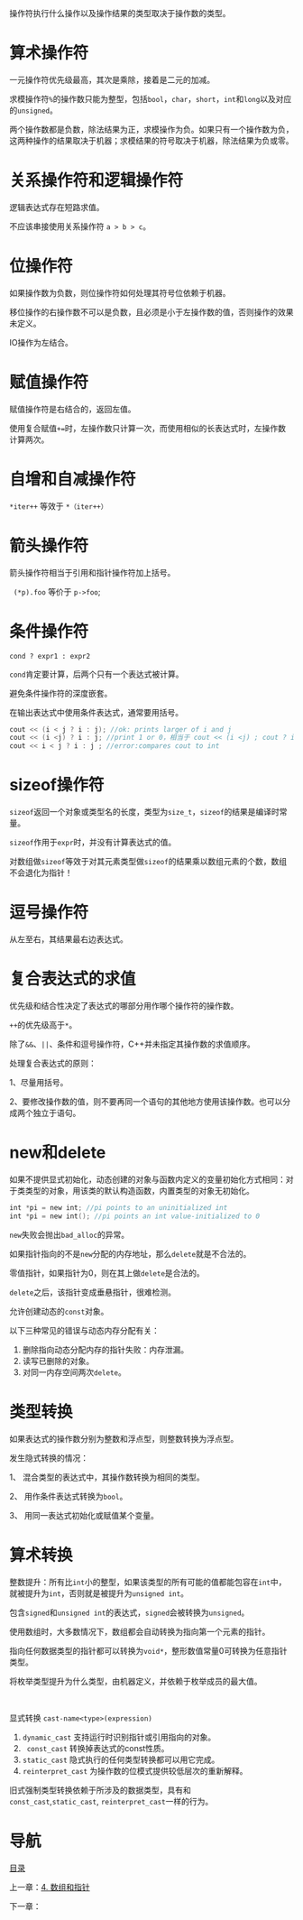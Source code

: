 操作符执行什么操作以及操作结果的类型取决于操作数的类型。

# 算术操作符

一元操作符优先级最高，其次是乘除，接着是二元的加减。

求模操作符`%`的操作数只能为整型，包括`bool`，`char`，`short`，`int`和`long`以及对应的`unsigned`。

两个操作数都是负数，除法结果为正，求模操作为负。如果只有一个操作数为负，这两种操作的结果取决于机器；求模结果的符号取决于机器，除法结果为负或零。

# 关系操作符和逻辑操作符

逻辑表达式存在短路求值。

不应该串接使用关系操作符 `a > b > c`。 

# 位操作符

如果操作数为负数，则位操作符如何处理其符号位依赖于机器。

移位操作的右操作数不可以是负数，且必须是小于左操作数的值，否则操作的效果未定义。

IO操作为左结合。 

# 赋值操作符

赋值操作符是右结合的，返回左值。

使用复合赋值`+=`时，左操作数只计算一次，而使用相似的长表达式时，左操作数计算两次。 

# 自增和自减操作符

`*iter++` 等效于 `*（iter++）`

# 箭头操作符

箭头操作符相当于引用和指针操作符加上括号。

` (*p).foo` 等价于 `p->foo`;

# 条件操作符

`cond ? expr1 : expr2`

`cond`肯定要计算，后两个只有一个表达式被计算。

避免条件操作符的深度嵌套。

在输出表达式中使用条件表达式，通常要用括号。

```c++
cout << (i < j ? i : j); //ok: prints larger of i and j
cout << (i <j) ? i : j; //print 1 or 0，相当于 cout << (i <j) ; cout ? i : j
cout << i < j ? i : j ; //error:compares cout to int
```

# sizeof操作符

`sizeof`返回一个对象或类型名的长度，类型为`size_t`，`sizeof`的结果是编译时常量。

`sizeof`作用于`expr`时，并没有计算表达式的值。

对数组做`sizeof`等效于对其元素类型做`sizeof`的结果乘以数组元素的个数，数组不会退化为指针！

# 逗号操作符

从左至右，其结果最右边表达式。 

# 复合表达式的求值

优先级和结合性决定了表达式的哪部分用作哪个操作符的操作数。

`++`的优先级高于`*`。

除了`&&`、`||`、条件和逗号操作符，C++并未指定其操作数的求值顺序。

处理复合表达式的原则：

1、尽量用括号。

2、要修改操作数的值，则不要再同一个语句的其他地方使用该操作数。也可以分成两个独立于语句。 

# new和delete

如果不提供显式初始化，动态创建的对象与函数内定义的变量初始化方式相同：对于类类型的对象，用该类的默认构造函数，内置类型的对象无初始化。

```c++
int *pi = new int; //pi points to an uninitialized int
int *pi = new int(); //pi points an int value-initialized to 0
```

`new`失败会抛出`bad_alloc`的异常。

如果指针指向的不是`new`分配的内存地址，那么`delete`就是不合法的。

零值指针，如果指针为0，则在其上做`delete`是合法的。

`delete`之后，该指针变成垂悬指针，很难检测。

允许创建动态的`const`对象。



以下三种常见的错误与动态内存分配有关：

1. 删除指向动态分配内存的指针失败：内存泄漏。
2. 读写已删除的对象。
3. 对同一内存空间两次`delete`。

# 类型转换

如果表达式的操作数分别为整数和浮点型，则整数转换为浮点型。

发生隐式转换的情况：

1、 混合类型的表达式中，其操作数转换为相同的类型。

2、 用作条件表达式转换为`bool`。

3、 用同一表达式初始化或赋值某个变量。

# 算术转换

整数提升：所有比`int`小的整型，如果该类型的所有可能的值都能包容在`int`中，就被提升为`int`，否则就是被提升为`unsigned int`。

包含`signed`和`unsigned int`的表达式，`signed`会被转换为`unsigned`。

使用数组时，大多数情况下，数组都会自动转换为指向第一个元素的指针。

指向任何数据类型的指针都可以转换为`void*`，整形数值常量0可转换为任意指针类型。

将枚举类型提升为什么类型，由机器定义，并依赖于枚举成员的最大值。

 

显式转换 `cast-name<type>(expression)`

1. `dynamic_cast` 支持运行时识别指针或引用指向的对象。
2. ` const_cast` 转换掉表达式的const性质。
3.  `static_cast` 隐式执行的任何类型转换都可以用它完成。
4. `reinterpret_cast` 为操作数的位模式提供较低层次的重新解释。

旧式强制类型转换依赖于所涉及的数据类型，具有和`const_cast`,`static_cast`, `reinterpret_cast`一样的行为。

# 导航

[目录](README.md)

上一章：[4. 数组和指针](4. 数组和指针.md)

下一章：
